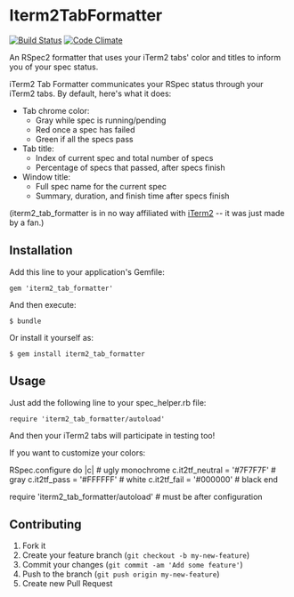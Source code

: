 # Iterm2TabFormatter

[![Build Status](https://travis-ci.org/mark-rushakoff/iterm2_tab_formatter.png)](https://travis-ci.org/mark-rushakoff/iterm2_tab_formatter)
[![Code Climate](https://codeclimate.com/github/mark-rushakoff/iterm2_tab_formatter.png)](https://codeclimate.com/github/mark-rushakoff/iterm2_tab_formatter)

An RSpec2 formatter that uses your iTerm2 tabs' color and titles to inform you of your spec status.

iTerm2 Tab Formatter communicates your RSpec status through your iTerm2 tabs.
By default, here's what it does:
* Tab chrome color:
  * Gray while spec is running/pending
  * Red once a spec has failed
  * Green if all the specs pass
* Tab title:
  * Index of current spec and total number of specs
  * Percentage of specs that passed, after specs finish
* Window title:
  * Full spec name for the current spec
  * Summary, duration, and finish time after specs finish

(iterm2_tab_formatter is in no way affiliated with [iTerm2](https://github.com/gnachman/iTerm2) -- it was just made by a fan.)

## Installation

Add this line to your application's Gemfile:

    gem 'iterm2_tab_formatter'

And then execute:

    $ bundle

Or install it yourself as:

    $ gem install iterm2_tab_formatter

## Usage

Just add the following line to your spec_helper.rb file:

    require 'iterm2_tab_formatter/autoload'

And then your iTerm2 tabs will participate in testing too!

If you want to customize your colors:

  RSpec.configure do |c|
    # ugly monochrome
    c.it2tf_neutral = '#7F7F7F' # gray
    c.it2tf_pass = '#FFFFFF' # white
    c.it2tf_fail = '#000000' # black
  end

  require 'iterm2_tab_formatter/autoload' # must be after configuration

## Contributing

1. Fork it
2. Create your feature branch (`git checkout -b my-new-feature`)
3. Commit your changes (`git commit -am 'Add some feature'`)
4. Push to the branch (`git push origin my-new-feature`)
5. Create new Pull Request
